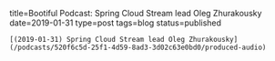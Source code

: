 
title=Bootiful Podcast: Spring Cloud Stream lead Oleg Zhurakousky
date=2019-01-31
type=post
tags=blog
status=published
~~~~~~
[(2019-01-31) Spring Cloud Stream lead Oleg Zhurakousky](/podcasts/520f6c5d-25f1-4d59-8ad3-3d02c63e0bd0/produced-audio) 
            